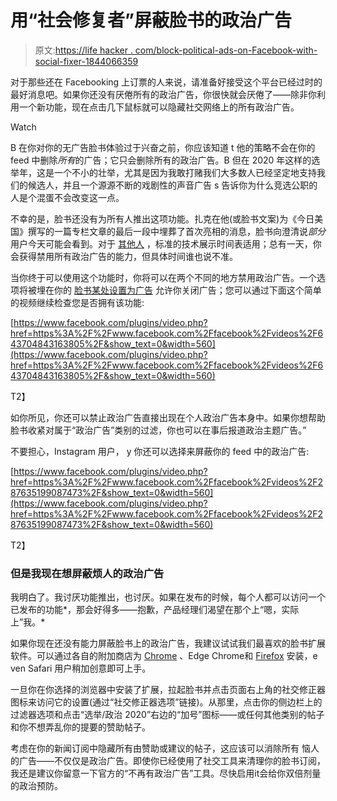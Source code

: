 # 用“社会修复者”屏蔽脸书的政治广告

> 原文:[https://life hacker . com/block-political-ads-on-Facebook-with-social-fixer-1844066359](https://lifehacker.com/block-political-ads-on-facebook-with-social-fixer-1844066359)

对于那些还在 Facebooking 上订票的人来说，请准备好接受这个平台已经过时的最好消息吧。如果你还没有厌倦所有的政治广告，你很快就会厌倦了——除非你利用一个新功能，现在点击几下鼠标就可以隐藏社交网络上的所有政治广告。

Watch

B 在你对你的无广告脸书体验过于兴奋之前，你应该知道 t 他的策略不会在你的 feed 中删除*所有*的广告；它只会删除所有的政治广告。B 但在 2020 年这样的选举年，这是一个不小的壮举，尤其是因为我敢打赌我们大多数人已经坚定地支持我们的候选人，并且一个源源不断的戏剧性的声音广告 s 告诉你为什么竞选公职的人是个混蛋不会改变这一点。

不幸的是，脸书还没有为所有人推出这项功能。扎克在他(或脸书文案)为《今日美国》撰写的一篇专栏文章的最后一段中埋葬了首次亮相的消息，脸书向澄清说*部分*用户今天可能会看到。对于 [其他人](https://about.fb.com/news/2020/06/voting-information-center/) ，标准的技术展示时间表适用；总有一天，你会获得禁用所有政治广告的能力，但具体时间谁也说不准。

当你终于可以使用这个功能时，你将可以在两个不同的地方禁用政治广告。一个选项将被埋在你的 [脸书某处设置为广告](https://www.facebook.com/ds/preferences/?entry_product=ad_settings_screen) 允许你关闭广告；您可以通过下面这个简单的视频继续检查您是否拥有该功能:

[https://www.facebook.com/plugins/video.php?href=https%3A%2F%2Fwww.facebook.com%2Ffacebook%2Fvideos%2F643704843163805%2F&show_text=0&width=560](https://www.facebook.com/plugins/video.php?href=https%3A%2F%2Fwww.facebook.com%2Ffacebook%2Fvideos%2F643704843163805%2F&show_text=0&width=560)

T2】

如你所见，你还可以禁止政治广告直接出现在个人政治广告本身中。如果你想帮助脸书收紧对属于“政治广告”类别的过滤，你也可以在事后报道政治主题广告。”

不要担心，Instagram 用户， y 你还可以选择来屏蔽你的 feed 中的政治广告:

[https://www.facebook.com/plugins/video.php?href=https%3A%2F%2Fwww.facebook.com%2Ffacebook%2Fvideos%2F287635199087473%2F&show_text=0&width=560](https://www.facebook.com/plugins/video.php?href=https%3A%2F%2Fwww.facebook.com%2Ffacebook%2Fvideos%2F287635199087473%2F&show_text=0&width=560)

T2】

### 但是我现在想屏蔽烦人的政治广告

我明白了。我讨厌功能推出，也讨厌。如果在发布的时候，每个人都可以访问一个已发布的功能*，那会好得多——抱歉，产品经理们渴望在那个上“嗯，实际上”我。*

如果你现在还没有能力屏蔽脸书上的政治广告，我建议试试我们最喜欢的脸书扩展软件。可以通过各自的附加商店为 [Chrome](https://chrome.google.com/webstore/detail/ifmhoabcaeehkljcfclfiieohkohdgbb) 、Edge Chrome和 [Firefox](https://addons.mozilla.org/en-US/firefox/addon/socialfixer/) 安装，e ven Safari 用户稍加创意即可上手。

一旦你在你选择的浏览器中安装了扩展，拉起脸书并点击页面右上角的社交修正器图标来访问它的设置(通过“社交修正器选项”链接)。从那里，点击你的侧边栏上的过滤器选项和点击“选举/政治 2020”右边的“加号”图标——或任何其他类别的帖子和你不想弄乱你的提要的赞助帖子。

考虑在你的新闻订阅中隐藏所有由赞助或建议的帖子，这应该可以消除所有 恼人的广告——不仅仅是政治广告。即使你已经使用了社交工具来清理你的脸书订阅，我还是建议你留意一下官方的“不再有政治广告”工具。尽快启用it会给你双倍剂量的政治预防。